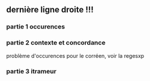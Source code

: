 ## dernière ligne droite !!!

### partie 1 occurences

### partie 2 contexte et concordance

problème d'occurences pour le corréen, voir la regesxp

### partie 3 itrameur
